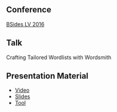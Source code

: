 ## Conference
[BSides LV 2016](https://www.bsideslv.org)

## Talk
Crafting Tailored Wordlists with Wordsmith

## Presentation Material
- [Video](https://youtu.be/q2hbc34gVnI)
- [Slides](https://www.slideshare.net/SanjivKawa/crafting-tailored-wordlists-with-wordsmith)
- [Tool](https://github.com/skahwah/wordsmith)